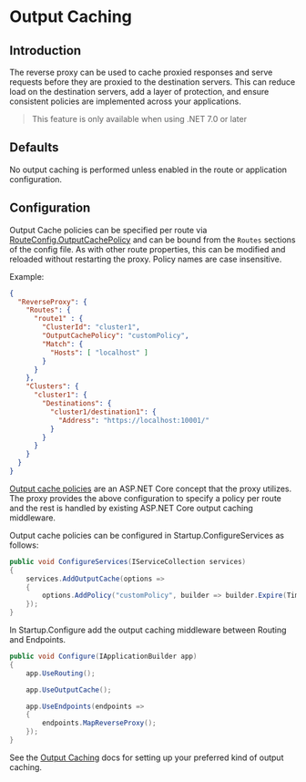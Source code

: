 # Output Caching

## Introduction
The reverse proxy can be used to cache proxied responses and serve requests before they are proxied to the destination servers. This can reduce load on the destination servers, add a layer of protection, and ensure consistent policies are implemented across your applications.

> This feature is only available when using .NET 7.0 or later

## Defaults

No output caching is performed unless enabled in the route or application configuration.

## Configuration
Output Cache policies can be specified per route via [RouteConfig.OutputCachePolicy](xref:Yarp.ReverseProxy.Configuration.RouteConfig) and can be bound from the `Routes` sections of the config file. As with other route properties, this can be modified and reloaded without restarting the proxy. Policy names are case insensitive.

Example:
```JSON
{
  "ReverseProxy": {
    "Routes": {
      "route1" : {
        "ClusterId": "cluster1",
        "OutputCachePolicy": "customPolicy",
        "Match": {
          "Hosts": [ "localhost" ]
        }
      }
    },
    "Clusters": {
      "cluster1": {
        "Destinations": {
          "cluster1/destination1": {
            "Address": "https://localhost:10001/"
          }
        }
      }
    }
  }
}
```

[Output cache policies](https://learn.microsoft.com/aspnet/core/performance/caching/output) are an ASP.NET Core concept that the proxy utilizes. The proxy provides the above configuration to specify a policy per route and the rest is handled by existing ASP.NET Core output caching middleware.

Output cache policies can be configured in Startup.ConfigureServices as follows:
```c#
public void ConfigureServices(IServiceCollection services)
{
    services.AddOutputCache(options =>
    {
        options.AddPolicy("customPolicy", builder => builder.Expire(TimeSpan.FromSeconds(20)));
    });
}
```

In Startup.Configure add the output caching middleware between Routing and Endpoints.

```c#
public void Configure(IApplicationBuilder app)
{
    app.UseRouting();

    app.UseOutputCache();

    app.UseEndpoints(endpoints =>
    {
        endpoints.MapReverseProxy();
    });
}
```

See the [Output Caching](https://learn.microsoft.com/aspnet/core/performance/caching/output) docs for setting up your preferred kind of output caching.
